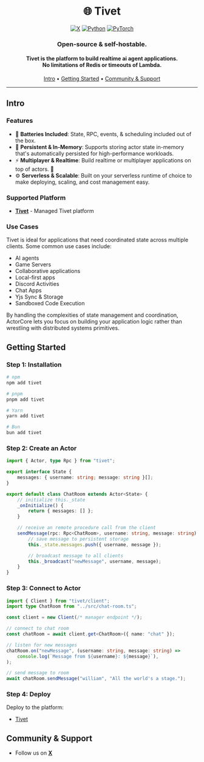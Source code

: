 <div align="center">

# 🌐 Tivet

[![X](https://img.shields.io/badge/X-Platform-black?style=for-the-badge&logo=x&logoColor=white)](https://x.com/TrucloAI)
[![Python](https://img.shields.io/badge/Python-3.8%2B-blue?style=for-the-badge&logo=python)](https://www.python.org/)
[![PyTorch](https://img.shields.io/badge/PyTorch-Latest-red?style=for-the-badge&logo=pytorch)](https://pytorch.org/)

<h3 align="center">Open-source & self-hostable.</h3>
<h4 align="center">
  Tivet is the platform to build realtime ai agent applications.<br/>
  No limitations of Redis or timeouts of Lambda. 
</h4>

[Intro](#intro) • [Getting Started](#getting-started) • [Community & Support](#community--support)

---

</div>

## Intro

### Features

- 🔋 **Batteries Included**: State, RPC, events, & scheduling included out of the box.
- 💾 **Persistent & In-Memory**: Supports storing actor state in-memory that's automatically persisted for high-performance workloads.
- ⚡ **Multiplayer & Realtime**: Build realtime or multiplayer applications on top of actors. :floppy_disk:
- ⚙️ **Serverless & Scalable**: Built on your serverless runtime of choice to make deploying, scaling, and cost management easy.

### Supported Platform

- [**Tivet**](https://actorcore.org/platforms/tivet) - Managed Tivet platform

### Use Cases

Tivet is ideal for applications that need coordinated state across multiple clients. Some common use cases include:

- AI agents
- Game Servers
- Collaborative applications
- Local-first apps
- Discord Activities
- Chat Apps
- Yjs Sync & Storage
- Sandboxed Code Execution

By handling the complexities of state management and coordination, ActorCore lets you focus on building your application logic rather than wrestling with distributed systems primitives.

## Getting Started

### Step 1: Installation

```bash npm
# npm
npm add tivet

# pnpm
pnpm add tivet

# Yarn
yarn add tivet

# Bun
bun add tivet
```

### Step 2: Create an Actor

```typescript
import { Actor, type Rpc } from "tivet";

export interface State {
    messages: { username: string; message: string }[];
}

export default class ChatRoom extends Actor<State> {
    // initialize this._state
    _onInitialize() {
        return { messages: [] };
    }

    // receive an remote procedure call from the client
    sendMessage(rpc: Rpc<ChatRoom>, username: string, message: string) {
        // save message to persistent storage
        this._state.messages.push({ username, message });

        // broadcast message to all clients
        this._broadcast("newMessage", username, message);
    }
}
```

### Step 3: Connect to Actor

```typescript
import { Client } from "tivet/client";
import type ChatRoom from "../src/chat-room.ts";

const client = new Client(/* manager endpoint */);

// connect to chat room
const chatRoom = await client.get<ChatRoom>({ name: "chat" });

// listen for new messages
chatRoom.on("newMessage", (username: string, message: string) =>
    console.log(`Message from ${username}: ${message}`),
);

// send message to room
await chatRoom.sendMessage("william", "All the world's a stage.");
```

### Step 4: Deploy

Deploy to the platform:

- [Tivet](https://actorcore.org/platforms/tivet)

## Community & Support

-   Follow us on [**X**](https://x.com/tivet_gg)

